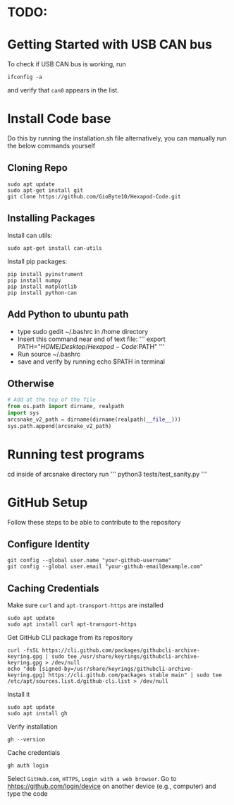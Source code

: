 # TODO:


# Getting Started with USB CAN bus

To check if USB CAN bus is working, run

```
ifconfig -a
```

and verify that `can0` appears in the list.

# Install Code base

Do this by running the installation.sh file alternatively, you can manually run the below commands yourself

## Cloning Repo

```
sudo apt update
sudo apt-get install git
git clone https://github.com/GioByte10/Hexapod-Code.git
```

## Installing Packages

Install can utils:

```
sudo apt-get install can-utils
```

Install pip packages:

```
pip install pyinstrument
pip install numpy
pip install matplotlib
pip install python-can
```

## Add Python to ubuntu path

- type sudo gedit ~/.bashrc in /home directory 
- Insert this command near end of text file: 
  '''
    export PATH="$HOME/Desktop/Hexapod-Code:$PATH"
  '''
- Run source ~/.bashrc
- save and verify by running echo $PATH in terminal 

## Otherwise
```Python
# Add at the top of the file
from os.path import dirname, realpath  
import sys  
arcsnake_v2_path = dirname(dirname(realpath(__file__)))  
sys.path.append(arcsnake_v2_path)
``` 

# Running test programs
cd inside of arcsnake directory 
run 
'''
python3 tests/test_sanity.py
'''

# GitHub Setup
Follow these steps to be able to contribute to the repository

## Configure Identity
```
git config --global user.name "your-github-username"
git config --global user.email "your-github-email@example.com"
```

## Caching Credentials
Make sure `curl` and `apt-transport-https` are installed
```
sudo apt update
sudo apt install curl apt-transport-https
```

Get GitHub CLI package from its repository
```
curl -fsSL https://cli.github.com/packages/githubcli-archive-keyring.gpg | sudo tee /usr/share/keyrings/githubcli-archive-keyring.gpg > /dev/null
echo "deb [signed-by=/usr/share/keyrings/githubcli-archive-keyring.gpg] https://cli.github.com/packages stable main" | sudo tee /etc/apt/sources.list.d/github-cli.list > /dev/null
```

Install it
```
sudo apt update
sudo apt install gh
```

Verify installation
```
gh --version
```

Cache credentials
```
gh auth login
```

Select `GitHub.com`, `HTTPS`, `Login with a web browser`. Go to [hhtps://github.com/login/device](hhtps://github.com/login/device) on another device (e.g., computer) and type the code
